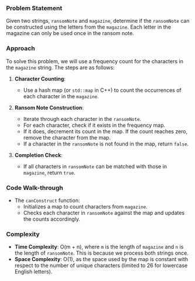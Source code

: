 ### Problem Statement
Given two strings, `ransomNote` and `magazine`, determine if the `ransomNote` can be constructed using the letters from the `magazine`. Each letter in the magazine can only be used once in the ransom note.

### Approach
To solve this problem, we will use a frequency count for the characters in the `magazine` string. The steps are as follows:

1. **Character Counting**:
   - Use a hash map (or `std::map` in C++) to count the occurrences of each character in the `magazine`.

2. **Ransom Note Construction**:
   - Iterate through each character in the `ransomNote`.
   - For each character, check if it exists in the frequency map.
   - If it does, decrement its count in the map. If the count reaches zero, remove the character from the map.
   - If a character in the `ransomNote` is not found in the map, return `false`.

3. **Completion Check**:
   - If all characters in `ransomNote` can be matched with those in `magazine`, return `true`.

### Code Walk-through
- The `canConstruct` function:
  - Initializes a map to count characters from `magazine`.
  - Checks each character in `ransomNote` against the map and updates the counts accordingly.
  
### Complexity
- **Time Complexity**: O(m + n), where `m` is the length of `magazine` and `n` is the length of `ransomNote`. This is because we process both strings once.
- **Space Complexity**: O(1), as the space used by the map is constant with respect to the number of unique characters (limited to 26 for lowercase English letters).

